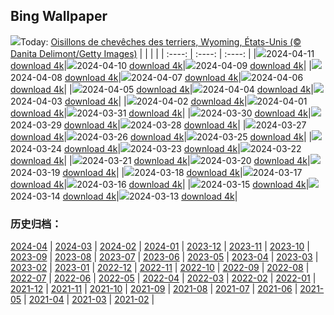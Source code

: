 ## Bing Wallpaper
![](https://global.bing.com/th?id=OHR.OwlSiblings_FR-CA1744834969_UHD.jpg&w=1000)Today: [Oisillons de chevêches des terriers, Wyoming, États-Unis (© Danita Delimont/Getty Images)](https://global.bing.com/th?id=OHR.OwlSiblings_FR-CA1744834969_UHD.jpg)
|      |      |      |
| :----: | :----: | :----: |
|![](https://global.bing.com/th?id=OHR.OwlSiblings_FR-CA1744834969_UHD.jpg&pid=hp&w=384&h=216&rs=1&c=4)2024-04-11 [download 4k](https://global.bing.com/th?id=OHR.OwlSiblings_FR-CA1744834969_UHD.jpg)|![](https://global.bing.com/th?id=OHR.WhistlerWSSF_FR-CA7628245051_UHD.jpg&pid=hp&w=384&h=216&rs=1&c=4)2024-04-10 [download 4k](https://global.bing.com/th?id=OHR.WhistlerWSSF_FR-CA7628245051_UHD.jpg)|![](https://global.bing.com/th?id=OHR.SolarEclipseOregon_FR-CA1333886943_UHD.jpg&pid=hp&w=384&h=216&rs=1&c=4)2024-04-09 [download 4k](https://global.bing.com/th?id=OHR.SolarEclipseOregon_FR-CA1333886943_UHD.jpg)|
|![](https://global.bing.com/th?id=OHR.BeaverDenali_FR-CA1157056211_UHD.jpg&pid=hp&w=384&h=216&rs=1&c=4)2024-04-08 [download 4k](https://global.bing.com/th?id=OHR.BeaverDenali_FR-CA1157056211_UHD.jpg)|![](https://global.bing.com/th?id=OHR.JapanHimeji_FR-CA0973604796_UHD.jpg&pid=hp&w=384&h=216&rs=1&c=4)2024-04-07 [download 4k](https://global.bing.com/th?id=OHR.JapanHimeji_FR-CA0973604796_UHD.jpg)|![](https://global.bing.com/th?id=OHR.BahamasSpace_FR-CA0789976801_UHD.jpg&pid=hp&w=384&h=216&rs=1&c=4)2024-04-06 [download 4k](https://global.bing.com/th?id=OHR.BahamasSpace_FR-CA0789976801_UHD.jpg)|
|![](https://global.bing.com/th?id=OHR.AntelopeBotswana_FR-CA7386810053_UHD.jpg&pid=hp&w=384&h=216&rs=1&c=4)2024-04-05 [download 4k](https://global.bing.com/th?id=OHR.AntelopeBotswana_FR-CA7386810053_UHD.jpg)|![](https://global.bing.com/th?id=OHR.PacificRimNationalPark_FR-CA2619127702_UHD.jpg&pid=hp&w=384&h=216&rs=1&c=4)2024-04-04 [download 4k](https://global.bing.com/th?id=OHR.PacificRimNationalPark_FR-CA2619127702_UHD.jpg)|![](https://global.bing.com/th?id=OHR.JutlandSpring_FR-CA6761132872_UHD.jpg&pid=hp&w=384&h=216&rs=1&c=4)2024-04-03 [download 4k](https://global.bing.com/th?id=OHR.JutlandSpring_FR-CA6761132872_UHD.jpg)|
|![](https://global.bing.com/th?id=OHR.PalazzoFarnese_FR-CA6022284524_UHD.jpg&pid=hp&w=384&h=216&rs=1&c=4)2024-04-02 [download 4k](https://global.bing.com/th?id=OHR.PalazzoFarnese_FR-CA6022284524_UHD.jpg)|![](https://global.bing.com/th?id=OHR.HungarianEggs_FR-CA5727463691_UHD.jpg&pid=hp&w=384&h=216&rs=1&c=4)2024-04-01 [download 4k](https://global.bing.com/th?id=OHR.HungarianEggs_FR-CA5727463691_UHD.jpg)|![](https://global.bing.com/th?id=OHR.SleepySloth_FR-CA3957487793_UHD.jpg&pid=hp&w=384&h=216&rs=1&c=4)2024-03-31 [download 4k](https://global.bing.com/th?id=OHR.SleepySloth_FR-CA3957487793_UHD.jpg)|
|![](https://global.bing.com/th?id=OHR.SouthStackLight_FR-CA8578540293_UHD.jpg&pid=hp&w=384&h=216&rs=1&c=4)2024-03-30 [download 4k](https://global.bing.com/th?id=OHR.SouthStackLight_FR-CA8578540293_UHD.jpg)|![](https://global.bing.com/th?id=OHR.ShanghaiBlossoms_FR-CA8071376466_UHD.jpg&pid=hp&w=384&h=216&rs=1&c=4)2024-03-29 [download 4k](https://global.bing.com/th?id=OHR.ShanghaiBlossoms_FR-CA8071376466_UHD.jpg)|![](https://global.bing.com/th?id=OHR.TeatroColon_FR-CA7881984396_UHD.jpg&pid=hp&w=384&h=216&rs=1&c=4)2024-03-28 [download 4k](https://global.bing.com/th?id=OHR.TeatroColon_FR-CA7881984396_UHD.jpg)|
|![](https://global.bing.com/th?id=OHR.HangRaiVietnam_FR-CA7557188364_UHD.jpg&pid=hp&w=384&h=216&rs=1&c=4)2024-03-27 [download 4k](https://global.bing.com/th?id=OHR.HangRaiVietnam_FR-CA7557188364_UHD.jpg)|![](https://global.bing.com/th?id=OHR.ColorfulHoli_FR-CA7316925467_UHD.jpg&pid=hp&w=384&h=216&rs=1&c=4)2024-03-26 [download 4k](https://global.bing.com/th?id=OHR.ColorfulHoli_FR-CA7316925467_UHD.jpg)|![](https://global.bing.com/th?id=OHR.WhiteEyes_FR-CA7033584242_UHD.jpg&pid=hp&w=384&h=216&rs=1&c=4)2024-03-25 [download 4k](https://global.bing.com/th?id=OHR.WhiteEyes_FR-CA7033584242_UHD.jpg)|
|![](https://global.bing.com/th?id=OHR.AmazonClouds_FR-CA6891060570_UHD.jpg&pid=hp&w=384&h=216&rs=1&c=4)2024-03-24 [download 4k](https://global.bing.com/th?id=OHR.AmazonClouds_FR-CA6891060570_UHD.jpg)|![](https://global.bing.com/th?id=OHR.WaikatoWater_FR-CA6553276729_UHD.jpg&pid=hp&w=384&h=216&rs=1&c=4)2024-03-23 [download 4k](https://global.bing.com/th?id=OHR.WaikatoWater_FR-CA6553276729_UHD.jpg)|![](https://global.bing.com/th?id=OHR.BwindiNationalForest_FR-CA0322994274_UHD.jpg&pid=hp&w=384&h=216&rs=1&c=4)2024-03-22 [download 4k](https://global.bing.com/th?id=OHR.BwindiNationalForest_FR-CA0322994274_UHD.jpg)|
|![](https://global.bing.com/th?id=OHR.SpringCaveDale_FR-CA9984216489_UHD.jpg&pid=hp&w=384&h=216&rs=1&c=4)2024-03-21 [download 4k](https://global.bing.com/th?id=OHR.SpringCaveDale_FR-CA9984216489_UHD.jpg)|![](https://global.bing.com/th?id=OHR.SpringFrog_FR-CA0188635283_UHD.jpg&pid=hp&w=384&h=216&rs=1&c=4)2024-03-20 [download 4k](https://global.bing.com/th?id=OHR.SpringFrog_FR-CA0188635283_UHD.jpg)|![](https://global.bing.com/th?id=OHR.ElephantRock_FR-CA9111346663_UHD.jpg&pid=hp&w=384&h=216&rs=1&c=4)2024-03-19 [download 4k](https://global.bing.com/th?id=OHR.ElephantRock_FR-CA9111346663_UHD.jpg)|
|![](https://global.bing.com/th?id=OHR.StFiniansBay_FR-CA8830088693_UHD.jpg&pid=hp&w=384&h=216&rs=1&c=4)2024-03-18 [download 4k](https://global.bing.com/th?id=OHR.StFiniansBay_FR-CA8830088693_UHD.jpg)|![](https://global.bing.com/th?id=OHR.BambooPanda_FR-CA8643351568_UHD.jpg&pid=hp&w=384&h=216&rs=1&c=4)2024-03-17 [download 4k](https://global.bing.com/th?id=OHR.BambooPanda_FR-CA8643351568_UHD.jpg)|![](https://global.bing.com/th?id=OHR.TulipAbbotsford_FR-CA8483080928_UHD.jpg&pid=hp&w=384&h=216&rs=1&c=4)2024-03-16 [download 4k](https://global.bing.com/th?id=OHR.TulipAbbotsford_FR-CA8483080928_UHD.jpg)|
|![](https://global.bing.com/th?id=OHR.AyutthayaTree_FR-CA8197796278_UHD.jpg&pid=hp&w=384&h=216&rs=1&c=4)2024-03-15 [download 4k](https://global.bing.com/th?id=OHR.AyutthayaTree_FR-CA8197796278_UHD.jpg)|![](https://global.bing.com/th?id=OHR.MagadiFlamingos_FR-CA8007407387_UHD.jpg&pid=hp&w=384&h=216&rs=1&c=4)2024-03-14 [download 4k](https://global.bing.com/th?id=OHR.MagadiFlamingos_FR-CA8007407387_UHD.jpg)|![](https://global.bing.com/th?id=OHR.BryceSnow_FR-CA7821881640_UHD.jpg&pid=hp&w=384&h=216&rs=1&c=4)2024-03-13 [download 4k](https://global.bing.com/th?id=OHR.BryceSnow_FR-CA7821881640_UHD.jpg)|

### 历史归档：
[2024-04](https://github.com/niumoo/bing-wallpaper/tree/main/picture/2024-04/) | [2024-03](https://github.com/niumoo/bing-wallpaper/tree/main/picture/2024-03/) | [2024-02](https://github.com/niumoo/bing-wallpaper/tree/main/picture/2024-02/) | [2024-01](https://github.com/niumoo/bing-wallpaper/tree/main/picture/2024-01/) | [2023-12](https://github.com/niumoo/bing-wallpaper/tree/main/picture/2023-12/) | [2023-11](https://github.com/niumoo/bing-wallpaper/tree/main/picture/2023-11/) | [2023-10](https://github.com/niumoo/bing-wallpaper/tree/main/picture/2023-10/) | [2023-09](https://github.com/niumoo/bing-wallpaper/tree/main/picture/2023-09/) | 
[2023-08](https://github.com/niumoo/bing-wallpaper/tree/main/picture/2023-08/) | [2023-07](https://github.com/niumoo/bing-wallpaper/tree/main/picture/2023-07/) | [2023-06](https://github.com/niumoo/bing-wallpaper/tree/main/picture/2023-06/) | [2023-05](https://github.com/niumoo/bing-wallpaper/tree/main/picture/2023-05/) | [2023-04](https://github.com/niumoo/bing-wallpaper/tree/main/picture/2023-04/) | [2023-03](https://github.com/niumoo/bing-wallpaper/tree/main/picture/2023-03/) | [2023-02](https://github.com/niumoo/bing-wallpaper/tree/main/picture/2023-02/) | [2023-01](https://github.com/niumoo/bing-wallpaper/tree/main/picture/2023-01/) | 
[2022-12](https://github.com/niumoo/bing-wallpaper/tree/main/picture/2022-12/) | [2022-11](https://github.com/niumoo/bing-wallpaper/tree/main/picture/2022-11/) | [2022-10](https://github.com/niumoo/bing-wallpaper/tree/main/picture/2022-10/) | [2022-09](https://github.com/niumoo/bing-wallpaper/tree/main/picture/2022-09/) | [2022-08](https://github.com/niumoo/bing-wallpaper/tree/main/picture/2022-08/) | [2022-07](https://github.com/niumoo/bing-wallpaper/tree/main/picture/2022-07/) | [2022-06](https://github.com/niumoo/bing-wallpaper/tree/main/picture/2022-06/) | [2022-05](https://github.com/niumoo/bing-wallpaper/tree/main/picture/2022-05/) | 
[2022-04](https://github.com/niumoo/bing-wallpaper/tree/main/picture/2022-04/) | [2022-03](https://github.com/niumoo/bing-wallpaper/tree/main/picture/2022-03/) | [2022-02](https://github.com/niumoo/bing-wallpaper/tree/main/picture/2022-02/) | [2022-01](https://github.com/niumoo/bing-wallpaper/tree/main/picture/2022-01/) | [2021-12](https://github.com/niumoo/bing-wallpaper/tree/main/picture/2021-12/) | [2021-11](https://github.com/niumoo/bing-wallpaper/tree/main/picture/2021-11/) | [2021-10](https://github.com/niumoo/bing-wallpaper/tree/main/picture/2021-10/) | [2021-09](https://github.com/niumoo/bing-wallpaper/tree/main/picture/2021-09/) | 
[2021-08](https://github.com/niumoo/bing-wallpaper/tree/main/picture/2021-08/) | [2021-07](https://github.com/niumoo/bing-wallpaper/tree/main/picture/2021-07/) | [2021-06](https://github.com/niumoo/bing-wallpaper/tree/main/picture/2021-06/) | [2021-05](https://github.com/niumoo/bing-wallpaper/tree/main/picture/2021-05/) | [2021-04](https://github.com/niumoo/bing-wallpaper/tree/main/picture/2021-04/) | [2021-03](https://github.com/niumoo/bing-wallpaper/tree/main/picture/2021-03/) | [2021-02](https://github.com/niumoo/bing-wallpaper/tree/main/picture/2021-02/) | 